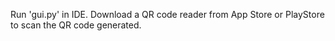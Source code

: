 Run 'gui.py' in IDE.
Download a QR code reader from App Store or PlayStore to scan the QR code generated.